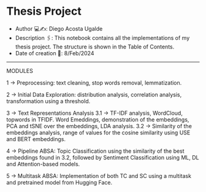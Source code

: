# Thesis Project

- Author 💻✍: Diego Acosta Ugalde
- Description 🖇: This notebook contains all the implementations of my thesis project. The structure is shown in the Table of Contents.
- Date of creation 📅: 8/Feb/2024

----

MODULES

1 -> Preprocessing: text cleaning, stop words removal, lemmatization.

2 -> Initial Data Exploration: distribution analysis, correlation analysis, transformation using a threshold.

3 -> Text Representations Analysis
    3.1 -> TF-IDF analysis, WordCloud, topwords in TFIDF. Word Emeddings, demonstration of the embeddings, PCA and tSNE over the embeddings, LDA analysis.
    3.2 -> Similarity of the embeddings analysis, range of values for the cosine similarity using USE and BERT embeddings.

4 -> Pipeline ABSA: Topic Classification using the similarity of the best embeddings found in 3.2, followed by Sentiment Classification using ML, DL and Attention-based models.

5 -> Multitask ABSA: Implementation of both TC and SC using a multitask and pretrained model from Hugging Face.